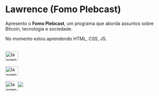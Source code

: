 <!DOCTYPE html>
<html lang="en">
<head>
    <meta charset="UTF-8">
    <meta http-equiv="X-UA-Compatible" content="IE=edge">
    <meta name="viewport" content="width=device-width, initial-scale=1.0">
    
</head>
<h1> Lawrence (Fomo Plebcast)</h1>
<p>
<p>Apresento o <strong>Fomo Plebcast</strong>, um programa que aborda assuntos sobre Bitcoin, tecnologia e sociedade.</p>
<div>
<p>No momento estou aprendendo HTML, CSS, JS.</p>

</div>
    <div style="display: inline_block"><br><img align="center" alt="lawrence-HTML" height="30"  width="40" src="https://cdn.jsdelivr.net/gh/devicons/devicon/icons/html5/html5-original.svg">
        <div>
         <div style="display: inline_block"><br><img align="center" alt="lawrence-HTML" height="30"  width="40" src="https://cdn.jsdelivr.net/gh/devicons/devicon/icons/css3/css3-original.svg">
             </div>
            <div>
             <div style="display: inline_block"><br><img align="center" alt="lawrence-HTML" height="30"  width="40" src="https:https://icons8.com/icon/108784/javascript>
    </div>
    <br>
    <p> Você me encontra no Twitter
        👇
<div>
    <a href="https://twitter.com/outsider_error" target="_blank"><img src="https://img.shields.io/badge/Twitter-1DA1F2?style=for-the-badge&logo=twitter&logoColor=white"></a>
<br>
    




<body>
    
</body>
</html>
